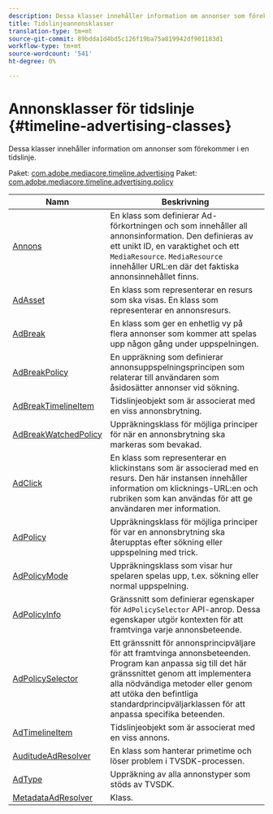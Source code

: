 ```yaml
---
description: Dessa klasser innehåller information om annonser som förekommer i en tidslinje.
title: Tidslinjeannonsklasser
translation-type: tm+mt
source-git-commit: 89bdda1d4bd5c126f19ba75a819942df901183d1
workflow-type: tm+mt
source-wordcount: '541'
ht-degree: 0%

---
```



# Annonsklasser för tidslinje {#timeline-advertising-classes}

Dessa klasser innehåller information om annonser som förekommer i en tidslinje.

Paket: [com.adobe.mediacore.timeline.advertising](https://help.adobe.com/en_US/primetime/api/psdk/asdoc-dhls_1.4/com/adobe/mediacore/timeline/advertising/package-detail.html)
Paket: [com.adobe.mediacore.timeline.advertising.policy](https://help.adobe.com/en_US/primetime/api/psdk/asdoc-dhls_1.4/com/adobe/mediacore/timeline/advertising/policy/package-detail.html)

| Namn | Beskrivning |
|---|---|
| [Annons](https://help.adobe.com/en_US/primetime/api/psdk/asdoc-dhls_1.4/com/adobe/mediacore/timeline/advertising/Ad.html) | En klass som definierar Ad-förkortningen och som innehåller all annonsinformation. Den definieras av ett unikt ID, en varaktighet och ett `MediaResource`. `MediaResource` innehåller URL:en där det faktiska annonsinnehållet finns. |
| [AdAsset](https://help.adobe.com/en_US/primetime/api/psdk/asdoc-dhls_1.4/com/adobe/mediacore/timeline/advertising/AdAsset.html) | En klass som representerar en resurs som ska visas. En klass som representerar en annonsresurs. |
| [AdBreak](https://help.adobe.com/en_US/primetime/api/psdk/asdoc-dhls_1.4/com/adobe/mediacore/timeline/advertising/AdBreak.html) | En klass som ger en enhetlig vy på flera annonser som kommer att spelas upp någon gång under uppspelningen. |
| [AdBreakPolicy](https://help.adobe.com/en_US/primetime/api/psdk/asdoc-dhls_1.4/com/adobe/mediacore/timeline/advertising/policy/AdBreakPolicy.html) | En uppräkning som definierar annonsuppspelningsprincipen som relaterar till användaren som åsidosätter annonser vid sökning. |
| [AdBreakTimelineItem](https://help.adobe.com/en_US/primetime/api/psdk/asdoc-dhls_1.4/com/adobe/mediacore/timeline/advertising/AdBreakTimelineItem.html) | Tidslinjeobjekt som är associerat med en viss annonsbrytning. |
| [AdBreakWatchedPolicy](https://help.adobe.com/en_US/primetime/api/psdk/asdoc-dhls_1.4/com/adobe/mediacore/timeline/advertising/policy/AdBreakWatchedPolicy.html) | Uppräkningsklass för möjliga principer för när en annonsbrytning ska markeras som bevakad. |
| [AdClick](https://help.adobe.com/en_US/primetime/api/psdk/asdoc-dhls_1.4/com/adobe/mediacore/timeline/advertising/AdClick.html) | En klass som representerar en klickinstans som är associerad med en resurs. Den här instansen innehåller information om klicknings-URL:en och rubriken som kan användas för att ge användaren mer information. |
| [AdPolicy](https://help.adobe.com/en_US/primetime/api/psdk/asdoc-dhls_1.4/com/adobe/mediacore/timeline/advertising/policy/AdPolicy.html) | Uppräkningsklass för möjliga principer för var en annonsbrytning ska återupptas efter sökning eller uppspelning med trick. |
| [AdPolicyMode](https://help.adobe.com/en_US/primetime/api/psdk/asdoc-dhls_1.4/com/adobe/mediacore/timeline/advertising/policy/AdPolicyMode.html) | Uppräkningsklass som visar hur spelaren spelas upp, t.ex. sökning eller normal uppspelning. |
| [AdPolicyInfo](https://help.adobe.com/en_US/primetime/api/psdk/asdoc-dhls_1.4/com/adobe/mediacore/timeline/advertising/policy/AdPolicySelector.html) | Gränssnitt som definierar egenskaper för `AdPolicySelector` API-anrop. Dessa egenskaper utgör kontexten för att framtvinga varje annonsbeteende. |
| [AdPolicySelector](https://help.adobe.com/en_US/primetime/api/psdk/asdoc-dhls_1.4/com/adobe/mediacore/timeline/advertising/policy/AdPolicySelector.html) | Ett gränssnitt för annonsprincipväljare för att framtvinga annonsbeteenden. Program kan anpassa sig till det här gränssnittet genom att implementera alla nödvändiga metoder eller genom att utöka den befintliga standardprincipväljarklassen för att anpassa specifika beteenden. |
| [AdTimelineItem](https://help.adobe.com/en_US/primetime/api/psdk/asdoc-dhls_1.4/com/adobe/mediacore/timeline/advertising/AdTimelineItem.html) | Tidslinjeobjekt som är associerat med en viss annons. |
| [AuditudeAdResolver](https://help.adobe.com/en_US/primetime/api/psdk/asdoc-dhls_1.4/com/adobe/mediacore/timeline/advertising/AuditudeAdResolver.html) | En klass som hanterar primetime och löser problem i TVSDK-processen. |
| [AdType](https://help.adobe.com/en_US/primetime/api/psdk/asdoc-dhls_1.4/com/adobe/mediacore/timeline/advertising/AdType.html) | Uppräkning av alla annonstyper som stöds av TVSDK. |
| [MetadataAdResolver](https://help.adobe.com/en_US/primetime/api/psdk/asdoc-dhls_1.4/com/adobe/mediacore/timeline/advertising/MetadataAdResolver.html) | Klass. |

